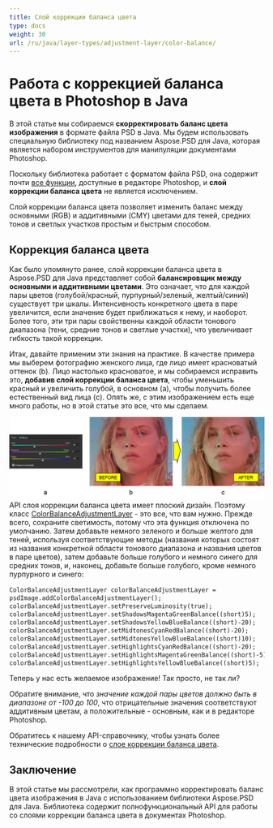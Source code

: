 ```yaml
---
title: Слой коррекции баланса цвета
type: docs
weight: 30
url: /ru/java/layer-types/adjustment-layer/color-balance/
---
```


# Работа с коррекцией баланса цвета в Photoshop в Java

В этой статье мы собираемся **скорректировать баланс цвета изображения** в формате файла PSD в Java. Мы будем использовать специальную библиотеку под названием Aspose.PSD для Java, которая является набором инструментов для манипуляции документами Photoshop.

Поскольку библиотека работает с форматом файла PSD, она содержит почти [все функции](https://docs.aspose.com/psd/java/features/), доступные в редакторе Photoshop, и **слой коррекции баланса цвета** не является исключением.

Слой коррекции баланса цвета позволяет изменить баланс между основными (RGB) и аддитивными (CMY) цветами для теней, средних тонов и светлых участков простым и быстрым способом.

## Коррекция баланса цвета

Как было упомянуто ранее, слой коррекции баланса цвета в Aspose.PSD для Java представляет собой **балансировщик между основными и аддитивными цветами**. Это означает, что для каждой пары цветов (голубой/красный, пурпурный/зеленый, желтый/синий) существует три шкалы. Интенсивность конкретного цвета в паре увеличится, если значение будет приближаться к нему, и наоборот. Более того, эти три пары свойственны каждой области тонового диапазона (тени, средние тонов и светлые участки), что увеличивает гибкость такой коррекции.

Итак, давайте применим эти знания на практике. В качестве примера мы выберем фотографию женского лица, где лицо имеет красноватый оттенок (b). Лицо настолько красноватое, и мы собираемся исправить это, **добавив слой коррекции баланса цвета**, чтобы уменьшить красный и увеличить голубой, в основном (a), чтобы получить более естественный вид лица (c). Опять же, с этим изображением есть еще много работы, но в этой статье это все, что мы сделаем.

![Пример слоя коррекции баланса цвета](color-balance-adjustment-layer-example-figure-1.png) API слоя коррекции баланса цвета имеет плоский дизайн. Поэтому класс [ColorBalanceAdjustmentLayer](https://reference.aspose.com/psd/java/com.aspose.psd.fileformats.psd.layers.adjustmentlayers/colorbalanceadjustmentlayer) - это все, что вам нужно. Прежде всего, сохраните светимость, потому что эта функция отключена по умолчанию. Затем добавьте немного зеленого и больше желтого для теней, используя соответствующие методы (названия которых состоят из названия конкретной области тонового диапазона и названия цветов в паре цветов), затем добавьте больше голубого и немного синего для средних тонов, и, наконец, добавьте больше голубого, кроме немного пурпурного и синего:

    ColorBalanceAdjustmentLayer colorBalanceAdjustmentLayer = psdImage.addColorBalanceAdjustmentLayer();
    colorBalanceAdjustmentLayer.setPreserveLuminosity(true);
    colorBalanceAdjustmentLayer.setShadowsMagentaGreenBalance((short)5);
    colorBalanceAdjustmentLayer.setShadowsYellowBlueBalance((short)-20);
    colorBalanceAdjustmentLayer.setMidtonesCyanRedBalance((short)-20);
    colorBalanceAdjustmentLayer.setMidtonesYellowBlueBalance((short)10);
    colorBalanceAdjustmentLayer.setHighlightsCyanRedBalance((short)-20);
    colorBalanceAdjustmentLayer.setHighlightsMagentaGreenBalance((short)-5);
    colorBalanceAdjustmentLayer.setHighlightsYellowBlueBalance((short)5);

Теперь у нас есть желаемое изображение! Так просто, не так ли?

Обратите внимание, что _значение каждой пары цветов должно быть в диапазоне от -100 до 100_, что отрицательные значения соответствуют аддитивным цветам, а положительные - основным, как и в редакторе Photoshop.

Обратитесь к нашему API-справочнику, чтобы узнать более технические подробности о [слое коррекции баланса цвета](https://reference.aspose.com/psd/java/com.aspose.psd.fileformats.psd.layers.adjustmentlayers/colorbalanceadjustmentlayer).

## Заключение

В этой статье мы рассмотрели, как программно корректировать баланс цвета изображения в Java с использованием библиотеки Aspose.PSD для Java. Библиотека содержит полнофункциональный API для работы со слоями коррекции баланса цвета в документах Photoshop.
